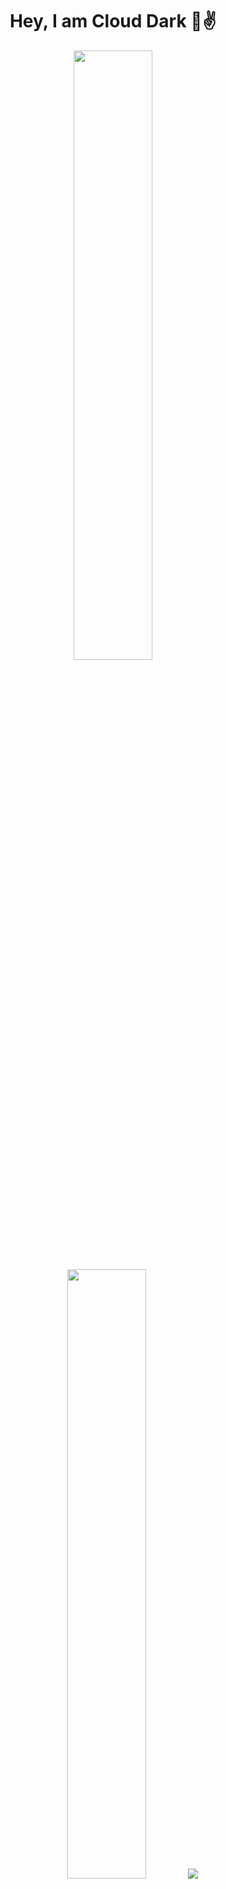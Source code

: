 


  <h1 align="center">Hey, I am Cloud Dark 👋✌️</h1>
<p align="center">

  <img height="50%" width="auto" src ="https://github-readme-stats.vercel.app/api?username=Cloud-Dark&show_icons=true&count_private=true&theme=darcula&hide_border=true&hide=issues,contribs&bg_color=00000000">
  <img height="50%" width="auto" src ="https://github-readme-stats.vercel.app/api/top-langs/?username=Cloud-Dark&layout=compact&hide_border=true&theme=darcula&bg_color=00000000&langs_count=6&hide=jupyter%20notebook,tex,css,php">
  <img src ="https://github-readme-streak-stats.herokuapp.com?user=Cloud-Dark&theme=darcula&hide_border=true&background=FFFFFF00">
  <br>
  <br>
  <img src="https://komarev.com/ghpvc/?username=Cloud-Dark&style=for-the-badge&color=orange">
</p>


## Find me around the web 🌍
<a href="https://www.instagram.com/portofolio_cloud_dark/"><img src="https://img.shields.io/badge/instagram%20-DD2476?style=for-the-badge&logo=instagram&logoColor=white"/></a>
<a href="https://www.facebook.com/massyahdanfilsafan"><img src="https://img.shields.io/badge/facebook%20-344E86?style=for-the-badge&logo=facebook&logoColor=white"/></a>
<a href="https://www.linkedin.com/in/mas-syahdan-filsafan/"><img src="https://img.shields.io/badge/Linkedin-0e76a8?style=for-the-badge&logo=linkedin&logoColor=white"/></a>
<a href="https://syahdanfilsafan.my.id/"><img src="https://img.shields.io/badge/Curriculum Vitae-8E2DE2?style=for-the-badge&logo=google%20chrome&logoColor=white"/></a>

## My skills 🚀

![](https://img.shields.io/badge/HTML5-E34F26?style=for-the-badge&logo=html5&logoColor=white)
![](https://img.shields.io/badge/JavaScript-F7DF1E?style=for-the-badge&logo=javascript&logoColor=black)
![](https://img.shields.io/badge/Node.js-43853D?style=for-the-badge&logo=node.js&logoColor=white)
![](https://img.shields.io/badge/CSS3-1572B6?style=for-the-badge&logo=css3&logoColor=white)
![](https://img.shields.io/badge/Sass-CC6699?style=for-the-badge&logo=sass&logoColor=white)
![](https://img.shields.io/badge/Markdown-000000?style=for-the-badge&logo=markdown&logoColor=white)
![](https://img.shields.io/badge/Express.js-404D59?style=for-the-badge)
![](https://img.shields.io/badge/React-20232A?style=for-the-badge&logo=react&logoColor=61DAFB)
![](https://img.shields.io/badge/Tailwind_CSS-38B2AC?style=for-the-badge&logo=tailwind-css&logoColor=white)
![](https://img.shields.io/badge/Bootstrap-563D7C?style=for-the-badge&logo=bootstrap&logoColor=white)
![](https://img.shields.io/badge/Material--UI-0081CB?style=for-the-badge&logo=material-ui&logoColor=white)
![](https://img.shields.io/badge/Redux-593D88?style=for-the-badge&logo=redux&logoColor=white)
![](https://img.shields.io/badge/jQuery-0769AD?style=for-the-badge&logo=jquery&logoColor=white)
![](https://img.shields.io/badge/Netlify-00C7B7?style=for-the-badge&logo=netlify&logoColor=white)
![](https://img.shields.io/badge/MongoDB-4EA94B?style=for-the-badge&logo=mongodb&logoColor=white)
![](https://img.shields.io/badge/Heroku-430098?style=for-the-badge&logo=heroku&logoColor=white)
![](https://img.shields.io/badge/Google_Cloud-4285F4?style=for-the-badge&logo=google-cloud&logoColor=white)
![](https://img.shields.io/badge/figma-0AC97F?style=for-the-badge&logo=figma&logoColor=white)





⭐️ From [Cloud Dark](https://github.com/Cloud-Dark)


